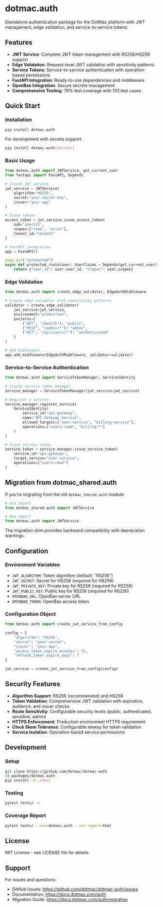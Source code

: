 # dotmac.auth

Standalone authentication package for the DotMac platform with JWT management, edge validation, and service-to-service tokens.

## Features

- **JWT Service**: Complete JWT token management with RS256/HS256 support
- **Edge Validation**: Request-level JWT validation with sensitivity patterns
- **Service Tokens**: Service-to-service authentication with operation-based permissions
- **FastAPI Integration**: Ready-to-use dependencies and middleware
- **OpenBao Integration**: Secure secrets management
- **Comprehensive Testing**: 76% test coverage with 133 test cases

## Quick Start

### Installation

```bash
pip install dotmac-auth
```

For development with secrets support:
```bash
pip install dotmac-auth[secrets]
```

### Basic Usage

```python
from dotmac.auth import JWTService, get_current_user
from fastapi import FastAPI, Depends

# Create JWT service
jwt_service = JWTService(
    algorithm="HS256",
    secret="your-secret-key",
    issuer="your-app"
)

# Issue tokens
access_token = jwt_service.issue_access_token(
    sub="user123",
    scopes=["read", "write"],
    tenant_id="tenant1"
)

# FastAPI integration
app = FastAPI()

@app.get("/protected")
async def protected_route(user: UserClaims = Depends(get_current_user)):
    return {"user_id": user.user_id, "scopes": user.scopes}
```

### Edge Validation

```python
from dotmac.auth import create_edge_validator, EdgeAuthMiddleware

# Create edge validator with sensitivity patterns
validator = create_edge_validator(
    jwt_service=jwt_service,
    environment="production",
    patterns={
        ("GET", "/health"): "public",
        ("POST", "/admin/*"): "admin",
        ("GET", "/api/users/*"): "authenticated"
    }
)

# Add middleware
app.add_middleware(EdgeAuthMiddleware, validator=validator)
```

### Service-to-Service Authentication

```python
from dotmac.auth import ServiceTokenManager, ServiceIdentity

# Create service token manager
service_manager = ServiceTokenManager(jwt_service=jwt_service)

# Register a service
service_manager.register_service(
    ServiceIdentity(
        service_id="api-gateway",
        name="API Gateway Service",
        allowed_targets=["user-service", "billing-service"],
        operations=["users:read", "billing:*"]
    )
)

# Issue service token
service_token = service_manager.issue_service_token(
    service_id="api-gateway",
    target_service="user-service",
    operations=["users:read"]
)
```

## Migration from dotmac_shared.auth

If you're migrating from the old `dotmac_shared.auth` module:

```python
# Old import
from dotmac_shared.auth import JWTService

# New import
from dotmac.auth import JWTService
```

The migration shim provides backward compatibility with deprecation warnings.

## Configuration

### Environment Variables

- `JWT_ALGORITHM`: Token algorithm (default: "RS256")
- `JWT_SECRET`: Secret for HS256 (required for HS256)
- `JWT_PRIVATE_KEY`: Private key for RS256 (required for RS256)
- `JWT_PUBLIC_KEY`: Public key for RS256 (required for RS256)
- `OPENBAO_URL`: OpenBao server URL
- `OPENBAO_TOKEN`: OpenBao access token

### Configuration Object

```python
from dotmac.auth import create_jwt_service_from_config

config = {
    "algorithm": "HS256",
    "secret": "your-secret",
    "issuer": "your-app",
    "access_token_expire_minutes": 15,
    "refresh_token_expire_days": 7
}

jwt_service = create_jwt_service_from_config(config)
```

## Security Features

- **Algorithm Support**: RS256 (recommended) and HS256
- **Token Validation**: Comprehensive JWT validation with expiration, audience, and issuer checks
- **Route Sensitivity**: Configurable security levels (public, authenticated, sensitive, admin)
- **HTTPS Enforcement**: Production environment HTTPS requirement
- **Clock Skew Tolerance**: Configurable leeway for token validation
- **Service Isolation**: Operation-based service permissions

## Development

### Setup

```bash
git clone https://github.com/dotmac/dotmac-auth
cd packages/dotmac-auth
pip install -e .[dev]
```

### Testing

```bash
pytest tests/ -v
```

### Coverage Report

```bash
pytest tests/ --cov=dotmac.auth --cov-report=html
```

## License

MIT License - see LICENSE file for details.

## Support

For issues and questions:
- GitHub Issues: https://github.com/dotmac/dotmac-auth/issues
- Documentation: https://docs.dotmac.com/auth
- Migration Guide: https://docs.dotmac.com/auth/migration